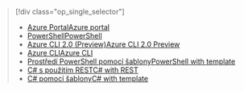 > [!div class="op_single_selector"]
> * [<span data-ttu-id="b401f-101">Azure Portal</span><span class="sxs-lookup"><span data-stu-id="b401f-101">Azure portal</span></span>](../articles/iot-hub/iot-hub-create-through-portal.md)
> * [<span data-ttu-id="b401f-102">PowerShell</span><span class="sxs-lookup"><span data-stu-id="b401f-102">PowerShell</span></span>](../articles/iot-hub/iot-hub-create-using-powershell.md)
> * [<span data-ttu-id="b401f-103">Azure CLI 2.0 (Preview)</span><span class="sxs-lookup"><span data-stu-id="b401f-103">Azure CLI 2.0 Preview</span></span>](../articles/iot-hub/iot-hub-create-using-cli.md)
> * [<span data-ttu-id="b401f-104">Azure CLI</span><span class="sxs-lookup"><span data-stu-id="b401f-104">Azure CLI</span></span>](../articles/iot-hub/iot-hub-create-using-cli-nodejs.md)
> * [<span data-ttu-id="b401f-105">Prostředí PowerShell pomocí šablony</span><span class="sxs-lookup"><span data-stu-id="b401f-105">PowerShell with template</span></span>](../articles/iot-hub/iot-hub-rm-template-powershell.md)
> * [<span data-ttu-id="b401f-106">C# s použitím REST</span><span class="sxs-lookup"><span data-stu-id="b401f-106">C# with REST</span></span>](../articles/iot-hub/iot-hub-rm-rest.md)
> * [<span data-ttu-id="b401f-107">C# pomocí šablony</span><span class="sxs-lookup"><span data-stu-id="b401f-107">C# with template</span></span>](../articles/iot-hub/iot-hub-rm-template.md)
> 
> 

